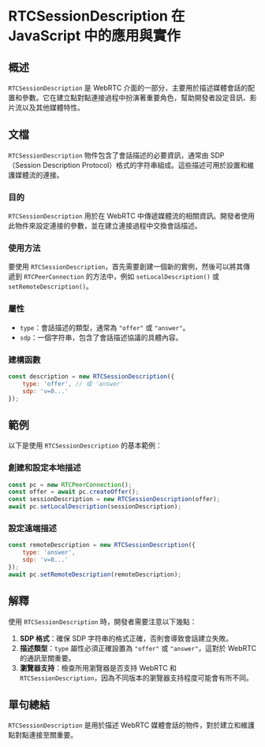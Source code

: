 <!--
Meta Description: # RTCSessionDescription 在 JavaScript 中的應用與實作 ## 概述 `RTCSessionDescription` 是 WebRTC 介面的一部分，主要用於描述媒體會話的配置和參數。它在建立點對點連接過程中扮演著重要角色，幫助開發者設定音訊、影片流以及其他媒體特性。...
Meta Keywords: rtcsessiondescription, sdp, webrtc, offer, const
-->

# RTCSessionDescription 在 JavaScript 中的應用與實作

## 概述
`RTCSessionDescription` 是 WebRTC 介面的一部分，主要用於描述媒體會話的配置和參數。它在建立點對點連接過程中扮演著重要角色，幫助開發者設定音訊、影片流以及其他媒體特性。

## 文檔
`RTCSessionDescription` 物件包含了會話描述的必要資訊，通常由 SDP（Session Description Protocol）格式的字符串組成。這些描述可用於設置和維護媒體流的連接。

### 目的
`RTCSessionDescription` 用於在 WebRTC 中傳遞媒體流的相關資訊。開發者使用此物件來設定連接的參數，並在建立連接過程中交換會話描述。

### 使用方法
要使用 `RTCSessionDescription`，首先需要創建一個新的實例，然後可以將其傳遞到 `RTCPeerConnection` 的方法中，例如 `setLocalDescription()` 或 `setRemoteDescription()`。

### 屬性
- `type`：會話描述的類型，通常為 `"offer"` 或 `"answer"`。
- `sdp`：一個字符串，包含了會話描述協議的具體內容。

### 建構函數
```javascript
const description = new RTCSessionDescription({
    type: 'offer', // 或 'answer'
    sdp: 'v=0...'
});
```

## 範例
以下是使用 `RTCSessionDescription` 的基本範例：

### 創建和設定本地描述
```javascript
const pc = new RTCPeerConnection();
const offer = await pc.createOffer();
const sessionDescription = new RTCSessionDescription(offer);
await pc.setLocalDescription(sessionDescription);
```

### 設定遠端描述
```javascript
const remoteDescription = new RTCSessionDescription({
    type: 'answer',
    sdp: 'v=0...'
});
await pc.setRemoteDescription(remoteDescription);
```

## 解釋
使用 `RTCSessionDescription` 時，開發者需要注意以下幾點：

1. **SDP 格式**：確保 SDP 字符串的格式正確，否則會導致會話建立失敗。
2. **描述類型**：`type` 屬性必須正確設置為 `"offer"` 或 `"answer"`，這對於 WebRTC 的通訊至關重要。
3. **瀏覽器支持**：檢查所用瀏覽器是否支持 WebRTC 和 `RTCSessionDescription`，因為不同版本的瀏覽器支持程度可能會有所不同。

## 單句總結
`RTCSessionDescription` 是用於描述 WebRTC 媒體會話的物件，對於建立和維護點對點連接至關重要。